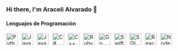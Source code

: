 ### Hi there, I'm Araceli Alvarado 👋

#### Lenguajes de Programación

<div style="display: flex; flex-wrap: wrap; gap: 10px; align-items: center;">
  <img src="https://img.icons8.com/color/48/000000/python.png" alt="Python" width="32"/>
  <img src="https://img.icons8.com/color/48/000000/javascript.png" alt="JavaScript" width="32"/>
  <img src="https://img.icons8.com/color/48/000000/java-coffee-cup-logo.png" alt="Java" width="32"/>
  <img src="https://img.icons8.com/color/48/000000/c-sharp-logo.png" alt="C#" width="32"/>
  <img src="https://img.icons8.com/color/48/000000/c-plus-plus-logo.png" alt="C++" width="32"/>
  <img src="https://img.icons8.com/color/48/000000/ruby-programming-language.png" alt="Ruby" width="32"/>
  <img src="https://img.icons8.com/color/48/000000/golang.png" alt="Go" width="32"/>
  <img src="https://img.icons8.com/color/48/000000/swift.png" alt="Swift" width="32"/>
  <img src="https://img.icons8.com/color/48/000000/sql.png" alt="SQL" width="32"/>
  <img src="https://img.icons8.com/color/48/000000/react-native.png" alt="React" width="32"/>
  <img src="https://img.icons8.com/color/48/000000/nodejs.png" alt="Node.js" width="32"/>
</div>



